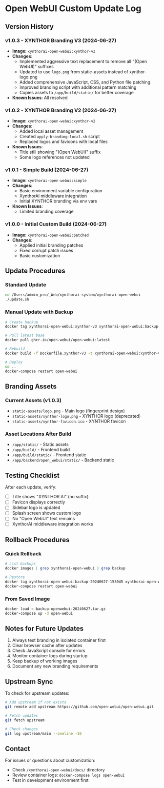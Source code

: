 # Open WebUI Custom Update Log

## Version History

### v1.0.3 - XYNTHOR Branding V3 (2024-06-27)
- **Image**: `xynthorai-open-webui:xynthor-v3`
- **Changes**:
  - Implemented aggressive text replacement to remove all "(Open WebUI)" suffixes
  - Updated to use `logo.png` from static-assets instead of xynthor-logo.png
  - Added comprehensive JavaScript, CSS, and Python file patching
  - Improved branding script with additional pattern matching
  - Copies assets to `/app/build/static/` for better coverage
- **Known Issues**: All resolved

### v1.0.2 - XYNTHOR Branding V2 (2024-06-27)
- **Image**: `xynthorai-open-webui:xynthor-v2`
- **Changes**:
  - Added local asset management
  - Created `apply-branding-local.sh` script
  - Replaced logos and favicons with local files
- **Known Issues**:
  - Title still showing "(Open WebUI)" suffix
  - Some logo references not updated

### v1.0.1 - Simple Build (2024-06-27)
- **Image**: `xynthorai-open-webui:simple`
- **Changes**:
  - Basic environment variable configuration
  - XynthorAI middleware integration
  - Initial XYNTHOR branding via env vars
- **Known Issues**:
  - Limited branding coverage

### v1.0.0 - Initial Custom Build (2024-06-27)
- **Image**: `xynthorai-open-webui:patched`
- **Changes**:
  - Applied initial branding patches
  - Fixed corrupt patch issues
  - Basic customization

## Update Procedures

### Standard Update
```bash
cd /Users/admin_pro/_Web/xynthorai-system/xynthorai-open-webui
./update.sh
```

### Manual Update with Backup
```bash
# Create backup
docker tag xynthorai-open-webui:xynthor-v3 xynthorai-open-webui:backup-$(date +%Y%m%d-%H%M%S)

# Pull latest base
docker pull ghcr.io/open-webui/open-webui:latest

# Rebuild
docker build -f Dockerfile.xynthor-v3 -t xynthorai-open-webui:xynthor-v3 . --no-cache

# Deploy
cd ..
docker-compose restart open-webui
```

## Branding Assets

### Current Assets (v1.0.3)
- `static-assets/logo.png` - Main logo (fingerprint design)
- `static-assets/xynthor-logo.png` - XYNTHOR logo (deprecated)
- `static-assets/xynthor-favicon.ico` - XYNTHOR favicon

### Asset Locations After Build
- `/app/static/` - Static assets
- `/app/build/` - Frontend build
- `/app/build/static/` - Frontend static
- `/app/backend/open_webui/static/` - Backend static

## Testing Checklist

After each update, verify:
- [ ] Title shows "XYNTHOR AI" (no suffix)
- [ ] Favicon displays correctly
- [ ] Sidebar logo is updated
- [ ] Splash screen shows custom logo
- [ ] No "Open WebUI" text remains
- [ ] XynthorAI middleware integration works

## Rollback Procedures

### Quick Rollback
```bash
# List backups
docker images | grep xynthorai-open-webui | grep backup

# Restore
docker tag xynthorai-open-webui:backup-20240627-153045 xynthorai-open-webui:xynthor-v3
docker-compose restart open-webui
```

### From Saved Image
```bash
docker load < backup-openwebui-20240627.tar.gz
docker-compose up -d open-webui
```

## Notes for Future Updates

1. Always test branding in isolated container first
2. Clear browser cache after updates
3. Check JavaScript console for errors
4. Monitor container logs during startup
5. Keep backup of working images
6. Document any new branding requirements

## Upstream Sync

To check for upstream updates:
```bash
# Add upstream if not exists
git remote add upstream https://github.com/open-webui/open-webui.git

# Fetch updates
git fetch upstream

# Check changes
git log upstream/main --oneline -10
```

## Contact

For issues or questions about customization:
- Check `/xynthorai-open-webui/docs/` directory
- Review container logs: `docker-compose logs open-webui`
- Test in development environment first
